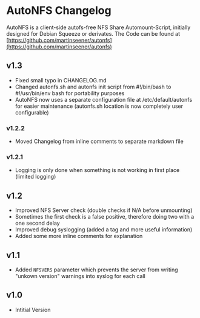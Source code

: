 # AutoNFS Changelog

AutoNFS is a client-side autofs-free NFS Share Automount-Script, initially designed for Debian Squeeze or derivates.
The Code can be found at [https://github.com/martinseener/autonfs](https://github.com/martinseener/autonfs)

## v1.3
- Fixed small typo in CHANGELOG.md
- Changed autonfs.sh and autonfs init script from #!/bin/bash to #!/usr/bin/env bash for portability purposes
- AutoNFS now uses a separate configuration file at /etc/default/autonfs for easier maintenance (autonfs.sh location is now completely user configurable)

### v1.2.2
- Moved Changelog from inline comments to separate markdown file

### v1.2.1
- Logging is only done when something is not working in first place (limited logging)

## v1.2
- Improved NFS Server check (double checks if N/A before unmounting)
- Sometimes the first check is a false positive, therefore doing two with a one second delay
- Improved debug syslogging (added a tag and more useful information)
- Added some more inline comments for explanation

## v1.1
- Added `NFSVERS` parameter which prevents the server from writing "unkown version" warnings into syslog for each call

## v1.0
- Intitial Version